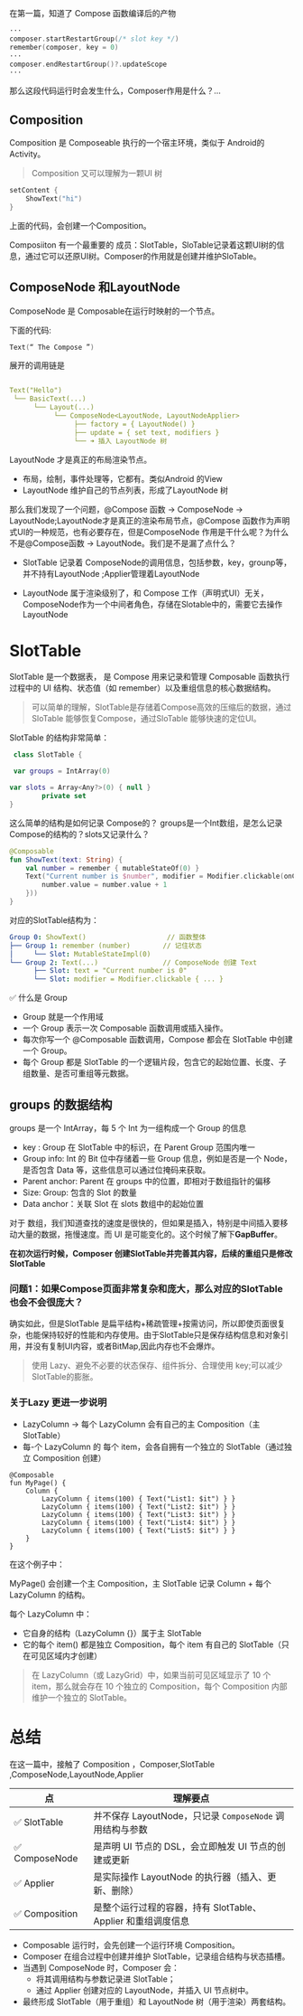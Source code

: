 
在第一篇，知道了 Compose 函数编译后的产物

```kt
···
composer.startRestartGroup(/* slot key */)
remember(composer, key = 0)
···
composer.endRestartGroup()?.updateScope 
···
```


那么这段代码运行时会发生什么，Composer作用是什么？...

## Composition 


Composition 是 Composeable 执行的一个宿主环境，类似于 Android的Activity。

> Composition 又可以理解为一颗UI 树

```kt
setContent {
    ShowText("hi")
}

```

上面的代码，会创建一个Composition。



Composiiton 有一个最重要的 成员：SlotTable，SloTable记录着这颗UI树的信息，通过它可以还原UI树。Composer的作用就是创建并维护SloTable。

## ComposeNode 和LayoutNode

ComposeNode 是 Composable在运行时映射的一个节点。

下面的代码:

```kt
Text(“ The Compose ”)
```
展开的调用链是
```yaml

Text("Hello")
 └── BasicText(...)
      └── Layout(...)
           └── ComposeNode<LayoutNode, LayoutNodeApplier>
                ├── factory = { LayoutNode() }
                ├── update = { set text, modifiers }
                └── ➜ 插入 LayoutNode 树

```
LayoutNode 才是真正的布局渲染节点。

  - 布局，绘制，事件处理等，它都有。类似Android 的View
  - LayoutNode 维护自己的节点列表，形成了LayoutNode 树
  

那么我们发现了一个问题，@Compose 函数 -> ComposeNode -> LayoutNode;LayoutNode才是真正的渲染布局节点，@Compose 函数作为声明式UI的一种规范，也有必要存在，但是ComposeNode 作用是干什么呢？为什么不是@Compose函数 -> LayoutNode。我们是不是漏了点什么？


-  SlotTable 记录着 ComposeNode的调用信息，包括参数，key，grounp等，并不持有LayoutNode ;Applier管理着LayoutNode

- LayoutNode 属于渲染级别了，和 Compose 工作（声明式UI）无关，ComposeNode作为一个中间者角色，存储在Slotable中的，需要它去操作LayoutNode



# SlotTable

SlotTable 是一个数据表， 是 Compose 用来记录和管理 Composable 函数执行过程中的 UI 结构、状态值（如 remember）以及重组信息的核心数据结构。

> 可以简单的理解，SlotTable是存储着Compose高效的压缩后的数据，通过SloTable 能够恢复Compose，通过SloTable 能够快速的定位UI。


SlotTable 的结构非常简单：

```kt
 class SlotTable {

 var groups = IntArray(0)

var slots = Array<Any?>(0) { null }
        private set
}
```

这么简单的结构是如何记录 Compose的？ groups是一个Int数组，是怎么记录Compose的结构的？slots又记录什么？

```kt
@Composable
fun ShowText(text: String) {
    val number = remember { mutableStateOf(0) }
    Text("Current number is $number", modifier = Modifier.clickable(onClick = {
        number.value = number.value + 1
    }))
}
```
对应的SlotTable结构为：


``` yaml
Group 0: ShowText()                    // 函数整体
├── Group 1: remember (number)        // 记住状态
│     └── Slot: MutableStateImpl(0)
└── Group 2: Text(...)                // ComposeNode 创建 Text
      ├── Slot: text = "Current number is 0"
      └── Slot: modifier = Modifier.clickable { ... }
```


✅ 什么是 Group
- Group 就是一个作用域
- 一个 Group 表示一次 Composable 函数调用或插入操作。
- 每次你写一个 @Composable 函数调用，Compose 都会在 SlotTable 中创建一个 Group。
- 每个 Group 都是 SlotTable 的一个逻辑片段，包含它的起始位置、长度、子组数量、是否可重组等元数据。


## groups 的数据结构

groups 是一个 IntArray，每 5 个 Int 为一组构成一个 Group 的信息

- key : Group 在 SlotTable 中的标识，在 Parent Group 范围内唯一
- Group info: Int 的 Bit 位中存储着一些 Group 信息，例如是否是一个 Node，是否包含 Data 等，这些信息可以通过位掩码来获取。
- Parent anchor: Parent 在 groups 中的位置，即相对于数组指针的偏移
- Size: Group: 包含的 Slot 的数量
- Data anchor：关联 Slot 在 slots 数组中的起始位置


对于 数组，我们知道查找的速度是很快的，但如果是插入，特别是中间插入要移动大量的数据，拖慢速度。而 UI 是可能变化的。这个时候了解下**GapBuffer**。





**在初次运行时候，Composer 创建SlotTable并完善其内容，后续的重组只是修改SlotTable**

 ###  问题1：如果Compose页面非常复杂和庞大，那么对应的SlotTable 也会不会很庞大？

 确实如此，但是SlotTable 是扁平结构+稀疏管理+按需访问，所以即使页面很复杂，也能保持较好的性能和内存使用。由于SlotTable只是保存结构信息和对象引用，并没有复制UI内容，或者BitMap,因此内存也不会爆炸。

 > 使用 Lazy、避免不必要的状态保存、组件拆分、合理使用 key;可以减少SlotTable的膨胀。


 ### 关于Lazy 更进一步说明

- LazyColumn → 每个 LazyColumn 会有自己的主 Composition（主 SlotTable）
- 每-个 LazyColumn 的 每个 item，会各自拥有一个独立的 SlotTable（通过独立 Composition 创建）

```
@Composable
fun MyPage() {
    Column {
        LazyColumn { items(100) { Text("List1: $it") } }
        LazyColumn { items(100) { Text("List2: $it") } }
        LazyColumn { items(100) { Text("List3: $it") } }
        LazyColumn { items(100) { Text("List4: $it") } }
        LazyColumn { items(100) { Text("List5: $it") } }
    }
}

```
在这个例子中：

MyPage() 会创建一个主 Composition，主 SlotTable 记录 Column + 每个 LazyColumn 的结构。

每个 LazyColumn 中：

- 它自身的结构（LazyColumn {}）属于主 SlotTable
- 它的每个 item() 都是独立 Composition，每个 item 有自己的 SlotTable（只在可见区域内才创建）
>  在 LazyColumn（或 LazyGrid）中，如果当前可见区域显示了 10 个 item，那么就会存在 10 个独立的 Composition，每个 Composition 内部维护一个独立的 SlotTable。



# 总结

在这一篇中，接触了 Composition ，Composer,SlotTable ,ComposeNode,LayoutNode,Applier

| 点             | 理解要点                                      |
| ------------- | ----------------------------------------- |
| ✅ SlotTable   | 并不保存 LayoutNode，只记录 `ComposeNode` 调用结构与参数 |
| ✅ ComposeNode | 是声明 UI 节点的 DSL，会立即触发 UI 节点的创建或更新          |
| ✅ Applier     | 是实际操作 LayoutNode 的执行器（插入、更新、删除）           |
| ✅ Composition | 是整个运行过程的容器，持有 SlotTable、Applier 和重组调度信息   |




- Composable 运行时，会先创建一个运行环境 Composition。
- Composer 在组合过程中创建并维护 SlotTable，记录组合结构与状态插槽。
- 当遇到 ComposeNode 时，Composer 会：
    -  将其调用结构与参数记录进 SlotTable；
    -  通过 Applier 创建对应的 LayoutNode，并插入 UI 节点树中。
- 最终形成 SlotTable（用于重组）和 LayoutNode 树（用于渲染）两套结构。











